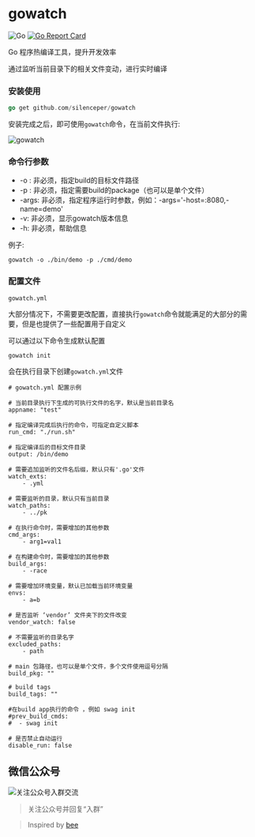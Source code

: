 # gowatch
![Go](https://github.com/silenceper/gowatch/workflows/Go/badge.svg)
[![Go Report Card](https://goreportcard.com/badge/github.com/silenceper/gowatch)](https://goreportcard.com/report/github.com/silenceper/gowatch)


Go 程序热编译工具，提升开发效率

通过监听当前目录下的相关文件变动，进行实时编译


### 安装使用

```go
go get github.com/silenceper/gowatch
```

安装完成之后，即可使用`gowatch`命令，在当前文件执行:

![gowatch](./screenshot/gowatch.png)


### 命令行参数

- -o : 非必须，指定build的目标文件路径
- -p : 非必须，指定需要build的package（也可以是单个文件）
- -args: 非必须，指定程序运行时参数，例如：-args='-host=:8080,-name=demo'
- -v: 非必须，显示gowatch版本信息
- -h: 非必须，帮助信息

例子:

`gowatch -o ./bin/demo -p ./cmd/demo`

### 配置文件
`gowatch.yml`

大部分情况下，不需要更改配置，直接执行`gowatch`命令就能满足的大部分的需要，但是也提供了一些配置用于自定义

可以通过以下命令生成默认配置
```
gowatch init
```
会在执行目录下创建`gowatch.yml`文件
```
# gowatch.yml 配置示例

# 当前目录执行下生成的可执行文件的名字，默认是当前目录名
appname: "test"

# 指定编译完成后执行的命令，可指定自定义脚本
run_cmd: "./run.sh"

# 指定编译后的目标文件目录
output: /bin/demo

# 需要追加监听的文件名后缀，默认只有'.go'文件
watch_exts:
    - .yml

# 需要监听的目录，默认只有当前目录
watch_paths:
    - ../pk

# 在执行命令时，需要增加的其他参数
cmd_args:
    - arg1=val1

# 在构建命令时，需要增加的其他参数
build_args:
    - -race

# 需要增加环境变量，默认已加载当前环境变量
envs:
    - a=b

# 是否监听 ‘vendor’ 文件夹下的文件改变
vendor_watch: false

# 不需要监听的目录名字
excluded_paths:
    - path

# main 包路径，也可以是单个文件，多个文件使用逗号分隔
build_pkg: ""

# build tags
build_tags: ""

#在build app执行的命令 ，例如 swag init	
#prev_build_cmds:	
#  - swag init

# 是否禁止自动运行
disable_run: false

```

## 微信公众号
![关注公众号入群交流](https://silenceper.oss-cn-beijing.aliyuncs.com/qrcode/qr_code_study_program_258.jpg)
>关注公众号并回复“入群”


>Inspired by [bee](https://github.com/beego/bee)
